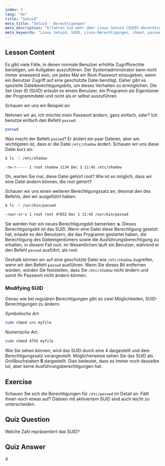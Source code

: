 ```yaml
---
index: 5
lang: "de"
title: "Setuid"
meta_title: "Setuid - Berechtigungen"
meta_description: "Erfahren Sie mehr über Linux Setuid (SUID)-Berechtigungen, wie sie funktionieren und wie man sie ändert. Verstehen Sie SUID für sicheren Dateizugriff in Linux."
meta_keywords: "Linux Setuid, SUID, Linux-Berechtigungen, chmod, passwd-Befehl, Linux-Sicherheit, Linux für Anfänger, Linux-Tutorial"
---
```


## Lesson Content

Es gibt viele Fälle, in denen normale Benutzer erhöhte Zugriffsrechte benötigen, um Aufgaben auszuführen. Der Systemadministrator kann nicht immer anwesend sein, um jedes Mal ein Root-Passwort einzugeben, wenn ein Benutzer Zugriff auf eine geschützte Datei benötigt. Daher gibt es spezielle Dateiberechtigungsbits, um dieses Verhalten zu ermöglichen. Die Set User ID (SUID) erlaubt es einem Benutzer, ein Programm als Eigentümer der Programmdatei und nicht als er selbst auszuführen.

Schauen wir uns ein Beispiel an:

Nehmen wir an, ich möchte mein Passwort ändern, ganz einfach, oder? Ich benutze einfach den Befehl `passwd`:

```bash
passwd
```

Was macht der Befehl `passwd`? Er ändert ein paar Dateien, aber am wichtigsten ist, dass er die Datei `/etc/shadow` ändert. Schauen wir uns diese Datei kurz an:

```bash
$ ls -l /etc/shadow

-rw-r----- 1 root shadow 1134 Dec 1 11:45 /etc/shadow
```

Oh, warten Sie mal, diese Datei gehört root? Wie ist es möglich, dass wir eine Datei ändern können, die root gehört?

Schauen wir uns einen weiteren Berechtigungssatz an, diesmal den des Befehls, den wir ausgeführt haben:

```bash
$ ls -l /usr/bin/passwd

-rwsr-xr-x 1 root root 47032 Dec 1 11:45 /usr/bin/passwd
```

Sie werden hier ein neues Berechtigungsbit bemerken: **s**. Dieses Berechtigungsbit ist das SUID. Wenn eine Datei diese Berechtigung gesetzt hat, erlaubt es den Benutzern, die das Programm gestartet haben, die Berechtigung des Dateieigentümers sowie die Ausführungsberechtigung zu erhalten, in diesem Fall root. Im Wesentlichen läuft ein Benutzer, während er den Befehl `passwd` ausführt, als root.

Deshalb können wir auf eine geschützte Datei wie `/etc/shadow` zugreifen, wenn wir den Befehl `passwd` ausführen. Wenn Sie dieses Bit entfernen würden, würden Sie feststellen, dass Sie `/etc/shadow` nicht ändern und somit Ihr Passwort nicht ändern können.

### Modifying SUID

Genau wie bei regulären Berechtigungen gibt es zwei Möglichkeiten, SUID-Berechtigungen zu ändern.

_Symbolische Art:_

```bash
sudo chmod u+s myfile
```

_Numerische Art:_

```bash
sudo chmod 4755 myfile
```

Wie Sie sehen können, wird das SUID durch eine 4 dargestellt und dem Berechtigungssatz vorangestellt. Möglicherweise sehen Sie das SUID als Großbuchstaben **S** dargestellt. Dies bedeutet, dass es immer noch dasselbe tut, aber keine Ausführungsberechtigungen hat.

## Exercise

Schauen Sie sich die Berechtigungen für `/etc/passwd` im Detail an. Fällt Ihnen noch etwas auf? Dateien mit aktiviertem SUID sind auch leicht zu unterscheiden.

## Quiz Question

Welche Zahl repräsentiert das SUID?

## Quiz Answer

4
